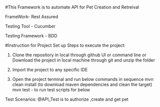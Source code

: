 

#This Framework is to automate API for Pet Creation and Retreival

FrameWork- Rest Assured

Testing Tool - Cucumber

Testing Framework - BDD

#Instruction for Project Set up
Steps to execute the project:
1. Clone the repository in local through github UI or command line 
      or
   Download the project in local machine through git and unzip the folder
2. Import the project to any specific IDE 
  
3. Open the project terminal and run below commands in sequence
 mvn clean install (to download maven dependencies and clean the target)
 mvn  test - to run test scripts for below
 
Test Scenarios:
@API_Test is to authorize ,create and get pet


   


